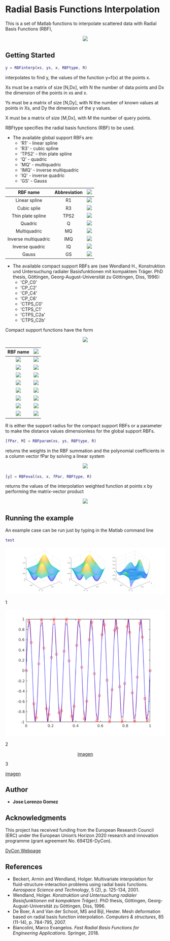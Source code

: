 # Radial Basis Functions Interpolation

This is a set of Matlab functions to interpolate scattered data with Radial Basis Functions (RBF),

<p align="center">
  <img src="https://latex.codecogs.com/gif.latex?F%20%5Cleft%28%20%5Cmathbf%7Bx%7D%20%5Cright%29%20%3D%20%5Csum_%7Bj%3D1%7D%5EN%20%5Cgamma_j%20%5Cvarphi%20%5Cleft%28%20%5C%7C%20%5Cmathbf%7Bx%7D%20-%20%5Cmathbf%7Bx%7D_%7Bs%2C%20j%7D%20%5C%7C_%7B%5Cmathbb%7BR%7D%5Ed%7D%20%5Cright%29%20&plus;%20p%20%5Cleft%28%20%5Cmathbf%7Bx%7D%20%5Cright%29">
</p>


## Getting Started

```Matlab
y = RBFinterp(xs, ys, x, RBFtype, R)
```
interpolates to find y, the values of the function y=f(x) at the points x.

Xs must be a matrix of size [N,Dx], with N the number of data points and Dx the dimension of the points in xs and x.

Ys must be a matrix of size [N,Dy], with N the number of known values at points in Xs, and Dy the dimension of the y values.

X must be a matrix of size [M,Dx], with M the number of query points.

RBFtype specifies the radial basis functions (RBF) to be used. 

* The available global support RBFs are:
	* 'R1'    - linear spline
	* 'R3'    - cubic spline
	* 'TPS2'  - thin plate spline
	* 'Q'     - quadric
	* 'MQ'    - multiquadric
	* 'IMQ'   - inverse multiquadric
	* 'IQ'    - inverse quadric
	* 'GS'    - Gauss
	
| RBF name | Abbreviation | <img src = "https://latex.codecogs.com/gif.latex?%5Cvarphi%20%5Cleft%28%20r%20%5Cright%29"> |
| :---: | :---: | :---: |
| Linear spline | R1 | <img src = "https://latex.codecogs.com/gif.latex?%5Cepsilon%20r"> |
| Cubic splie | R3 | <img src = "https://latex.codecogs.com/gif.latex?%5Cleft%28%20%5Cepsilon%20r%20%5Cright%29%5E3"> |
| Thin plate spline | TPS2| <img src = "https://latex.codecogs.com/gif.latex?%5Cleft%28%20%5Cepsilon%20r%20%5Cright%29%5E2%20%5Clog%5Cleft%28%20%5Cepsilon%20r%20%5Cright%29%24"> |
| Quadric | Q | <img src = "https://latex.codecogs.com/gif.latex?1%20&plus;%20%5Cleft%28%20%5Cepsilon%20r%20%5Cright%29%5E2"> |
| Multiquadric | MQ | <img src = "https://latex.codecogs.com/gif.latex?%5Csqrt%7B1%20&plus;%20%5Cleft%28%20%5Cepsilon%20r%20%5Cright%29%20%5E2%7D"> |
| Inverse multiquadric | IMQ | <img src = "https://latex.codecogs.com/gif.latex?%5Cfrac%7B1%7D%7B%5Csqrt%7B1%20&plus;%20%5Cleft%28%20%5Cepsilon%20r%20%5Cright%29%20%5E2%7D%7D"> |
| Inverse quadric | IQ | <img src = "https://latex.codecogs.com/gif.latex?%5Cfrac%7B1%7D%7B%201%20&plus;%20%5Cleft%28%20%5Cepsilon%20r%20%5Cright%29%20%5E2%20%7D"> |
| Gauss | GS | <img src = "https://latex.codecogs.com/gif.latex?e%5E%7B-%5Cleft%28%5Cepsilon%20r%20%5Cright%29%5E2%7D"> |

* The available compact support RBFs are (see Wendland H., Konstruktion und Untersuchung radialer Basisfunktionen mit kompaktem Träger. PhD  thesis, Göttingen, Georg-August-Universität zu Göttingen, Diss, 1996):
	* 'CP_C0'
	* 'CP_C2'
	* 'CP_C4'
	* 'CP_C6'
	* 'CTPS_C0'
	* 'CTPS_C1'
	* 'CTPS_C2a'
	* 'CTPS_C2b'

Compact support functions have the form

<p align="center">
	<img src = "https://latex.codecogs.com/gif.latex?%5Cvarphi%20%5Cleft%28%20%5Cxi%20%3D%20%5Cfrac%7Br%7D%7BR%7D%20%5Cright%29%20%3D%20%5Cbegin%7Bcases%7D%20f%20%5Cleft%28%20%5Cxi%20%5Cright%29%2C%20%26%200%20%5Cleq%20%5Cxi%20%5Cleq%201%20%5C%5C%200%2C%20%26%20%5Cxi%20%3E%201%20%5Cend%7Bcases%7D">
</p>

| RBF name | <img src = "https://latex.codecogs.com/gif.latex?%5Cvarphi%20%5Cleft%28%20%5Cxi%20%5Cright%29"> |
| :---: | :---: |
| <img src = "https://latex.codecogs.com/gif.latex?%5Ctext%7BCP%20%7D%20%5Cmathcal%7BC%7D%5E0"> | <img src = "https://latex.codecogs.com/gif.latex?%5Cleft%28%201%20-%20%5Cxi%20%5Cright%29%5E2"> |
| <img src = "https://latex.codecogs.com/gif.latex?%5Ctext%7BCP%20%7D%20%5Cmathcal%7BC%7D%5E2"> | <img src = "https://latex.codecogs.com/gif.latex?%5Cleft%28%201%20-%20%5Cxi%20%5Cright%29%5E4%20%5Cleft%28%204%20%5Cxi%20&plus;%201%20%5Cright%29"> |
| <img src = "https://latex.codecogs.com/gif.latex?%5Ctext%7BCP%20%7D%20%5Cmathcal%7BC%7D%5E4">| <img src = "https://latex.codecogs.com/gif.latex?%5Cleft%28%201%20-%20%5Cxi%20%5Cright%29%5E6%20%5Cleft%28%20%5Cfrac%7B35%7D%7B3%7D%20%5Cxi%5E2%20&plus;%206%20%5Cxi%20&plus;%201%20%5Cright%29"> |
| <img src = "https://latex.codecogs.com/gif.latex?%5Ctext%7BCP%20%7D%20%5Cmathcal%7BC%7D%5E6"> | <img src = "https://latex.codecogs.com/gif.latex?%5Cleft%28%201%20-%20%5Cxi%20%5Cright%29%5E8%20%5Cleft%28%2032%20%5Cxi%5E3%20&plus;%2025%20%5Cxi%5E2%20&plus;%208%20%5Cxi%20&plus;%201%20%5Cright%29"> |
| <img src = "https://latex.codecogs.com/gif.latex?%5Ctext%7BCTPS%20%7D%20%5Cmathcal%7BC%7D%5E0"> | <img src = "https://latex.codecogs.com/gif.latex?%5Cleft%28%201%20-%20%5Cxi%20%5Cright%29%5E5"> |
| <img src = "https://latex.codecogs.com/gif.latex?%5Ctext%7BCTPS%20%7D%20%5Cmathcal%7BC%7D%5E1"> | <img src = "https://latex.codecogs.com/gif.latex?1%20&plus;%20%5Cfrac%7B80%7D%7B3%7D%20%5Cxi%5E2%20-%2040%20%5Cxi%5E3%20&plus;%2015%20%5Cxi%5E4%20-%20%5Cfrac%7B8%7D%7B3%7D%20%5Cxi%5E5%20&plus;%2020%20%5Cxi%5E2%20%5Clog%20%5Cxi"> |
| <img src = "https://latex.codecogs.com/gif.latex?%5Ctext%7BCTPS%20%7D%20%5Cmathcal%7BC%7D%5E2_a"> | <img src = "https://latex.codecogs.com/gif.latex?1%20-%2030%20%5Cxi%5E2%20-%2010%20%5Cxi%5E3%20&plus;%2045%20%5Cxi%5E4%20-%206%20%5Cxi%5E5%20-%2060%20%5Cxi%5E3%20%5Clog%20%5Cxi"> |
| <img src = "https://latex.codecogs.com/gif.latex?%5Ctext%7BCTPS%20%7D%20%5Cmathcal%7BC%7D%5E2_b"> | <img src = "https://latex.codecogs.com/gif.latex?1%20-%2020%20%5Cxi%5E2%20&plus;%2080%20%5Cxi%5E3%20-%2045%20%5Cxi%5E4%20-%2016%20%5Cxi%5E5%20&plus;%2060%20%5Cxi%5E4%20%5Clog%20%5Cxi"> |

R is either the support radius for the compact support RBFs or a parameter to make the distance values dimensionless for the global support RBFs.

```Matlab
[fPar, M] = RBFparam(xs, ys, RBFtype, R)
```

returns the weights in the RBF summation and the polynomial coefficients in a column vector fPar by solving a linear system

<p align="center">
    <img src="https://latex.codecogs.com/gif.latex?%5Cbegin%7Bpmatrix%7D%20%5Cmathbf%7BM%7D%20%26%20%5Cmathbf%7BP%7D_s%20%5C%5C%20%5Cmathbf%7BP%7D_s%5ET%20%26%20%5Cmathbf%7B0%7D%20%5Cend%7Bpmatrix%7D%20%5Cbegin%7Bpmatrix%7D%20%5Cmathbf%7B%5Cgamma%7D%20%5C%5C%20%5Cmathbf%7B%5Cbeta%7D%20%5Cend%7Bpmatrix%7D%20%3D%20%5Cbegin%7Bpmatrix%7D%20%5Cmathbf%7Bf%7D_s%20%5C%5C%20%5Cmathbf%7B0%7D%20%5Cend%7Bpmatrix%7D">
</p>

```Matlab
[y] = RBFeval(xs, x, fPar, RBFtype, R)
```

returns the values of the interpolation weighted function at points x by performing the matrix-vector product

<p align="center">
    <img src="https://latex.codecogs.com/gif.latex?%5Cmathbf%7Bf%7D%20%3D%20%5Cbegin%7Bpmatrix%7D%20%5Cmathbf%7B%5Chat%7BM%7D%7D%20%26%20%5Cmathbf%7B%5Chat%7BP%7D%7D%20%5Cend%7Bpmatrix%7D%20%5Cbegin%7Bpmatrix%7D%20%5Cmathbf%7B%5Cgamma%7D%20%5C%5C%20%5Cmathbf%7B%5Cbeta%7D%20%5Cend%7Bpmatrix%7D">
</p>

## Running the example

An example case can be run just by typing in the Matlab command line

```Matlab
test
```

![](test.png)

1

<p align="center">
  <img src="test2.png">
</p>

2

<p align="center">
  <a href="https://github.com/ChairOfComputationalMathematics/RBF-interp/blob/master/test2.png" target="_blank">imagen</a>
</p>

3

[imagen](https://github.com/ChairOfComputationalMathematics/RBF-interp/blob/master/test2.png)

## Author

* **Jose Lorenzo Gomez**

## Acknowledgments

This project has received funding from the European Research Council (ERC) under the European  Union’s Horizon 2020 research and innovation programme (grant agreement No. 694126-DyCon).
 
[DyCon Webpage](http://cmc.deusto.eus/dycon/)

## References

* Beckert, Armin and Wendland, Holger. Multivariate interpolation for fluid-structure-interaction problems using radial basis functions. _Aerospace Science and Technology_, 5 (2), p. 125-134, 2001.
* Wendland, Holger. _Konstruktion und Untersuchung radialer Basisfunktionen mit kompaktem Träger}_. PhD thesis, Göttingen, Georg-August-Universität zu Göttingen, Diss, 1996.
* De Boer, A and Van der Schoot, MS and Bijl, Hester. Mesh deformation based on radial basis function interpolation. _Computers & structures_, 85 (11-14), p. 784-795, 2007.
* Biancolini, Marco Evangelos. _Fast Radial Basis Functions for Engineering Applications_. Springer, 2018.
